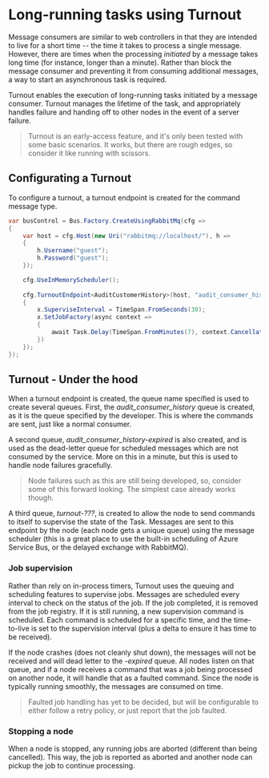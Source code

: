 # Long-running tasks using Turnout

Message consumers are similar to web controllers in that they are intended to live for a short time -- the time 
it takes to process a single message. However, there are times when the processing *initiated* by a message takes 
long time (for instance, longer than a minute). Rather than block the message consumer and preventing it from 
consuming additional messages, a way to start an asynchronous task is required.

Turnout enables the execution of long-running tasks initiated by a message consumer. Turnout manages the lifetime 
of the task, and appropriately handles failure and handing off to other nodes in the event of a server failure.

> Turnout is an early-access feature, and it's only been tested with some basic scenarios. It works, but there 
> are rough edges, so consider it like running with scissors.

## Configurating a Turnout

To configure a turnout, a turnout endpoint is created for the command message type.

```csharp
var busControl = Bus.Factory.CreateUsingRabbitMq(cfg =>
{
    var host = cfg.Host(new Uri("rabbitmq://localhost/"), h =>
    {
        h.Username("guest");
        h.Password("guest");
    });

    cfg.UseInMemoryScheduler();
    
    cfg.TurnoutEndpoint<AuditCustomerHistory>(host, "audit_consumer_history", e =>
    {
        x.SuperviseInterval = TimeSpan.FromSeconds(30);
        x.SetJobFactory(async context =>
        {
            await Task.Delay(TimeSpan.FromMinutes(7), context.CancellationToken);
        })
    });
});
```

## Turnout - Under the hood

When a turnout endpoint is created, the queue name specified is used to create several queues. First, the 
*audit_consumer_history* queue is created, as it is the queue specified by the developer. This is where the 
commands are sent, just like a normal consumer.

A second queue, *audit_consumer_history-expired* is also created, and is used as the dead-letter queue for scheduled 
messages which are not consumed by the service. More on this in a minute, but this is used to handle node failures gracefully.

> Node failures such as this are still being developed, so, consider some of this forward looking. The simplest case already works though.

A third queue, *turnout-???*, is created to allow the node to send commands to itself to supervise the state of the Task. 
Messages are sent to this endpoint by the node (each node gets a unique queue) using the message scheduler (this is a 
great place to use the built-in scheduling of Azure Service Bus, or the delayed exchange with RabbitMQ).

### Job supervision

Rather than rely on in-process timers, Turnout uses the queuing and scheduling features to supervise jobs. 
Messages are scheduled every interval to check on the status of the job. If the job completed, it is removed 
from the job registry. If it is still running, a new supervision command is scheduled. Each command is scheduled 
for a specific time, and the time-to-live is set to the supervision interval (plus a delta to ensure it has time to be received).

If the node crashes (does not cleanly shut down), the messages will not be received and will dead letter 
to the *-expired* queue. All nodes listen on that queue, and if a node receives a command that was a job
being processed on another node, it will handle that as a faulted command. Since the node is typically running 
smoothly, the messages are consumed on time.

> Faulted job handling has yet to be decided, but will be configurable to either follow a retry policy, 
> or just report that the job faulted.

### Stopping a node

When a node is stopped, any running jobs are aborted (different than being cancelled). This way, the job is 
reported as aborted and another node can pickup the job to continue processing.



